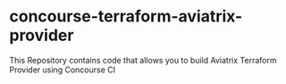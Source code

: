 # concourse-terraform-aviatrix-provider
This Repository contains code that allows you to build Aviatrix Terraform Provider using Concourse CI 
